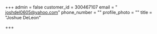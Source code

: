 +++
admin = false
customer_id = 300467107
email = " joshdel0605@yahoo.com"
phone_number = ""
profile_photo = ""
title = "Joshue DeLeon"

+++
